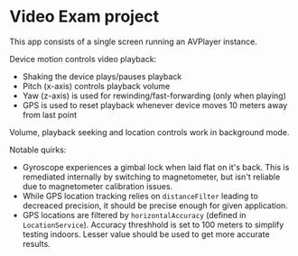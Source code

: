 # Video Exam project

This app consists of a single screen running an AVPlayer instance.

Device motion controls video playback:
- Shaking the device plays/pauses playback
- Pitch (x-axis) controls playback volume
- Yaw (z-axis) is used for rewinding/fast-forwarding (only when playing)
- GPS is used to reset playback whenever device moves 10 meters away from last point

Volume, playback seeking and location controls work in background mode.

Notable quirks:
- Gyroscope experiences a gimbal lock when laid flat on it's back. This is remediated internally by switching to magnetometer, but isn't reliable due to magnetometer calibration issues.
- While GPS location tracking relies on `distanceFilter` leading to decreaced precision, it should be precise enough for given application.
- GPS locations are filtered by `horizontalAccuracy` (defined in `LocationService`). Accuracy threshhold is set to 100 meters to simplify testing indoors. Lesser value should be used to get more accurate results.